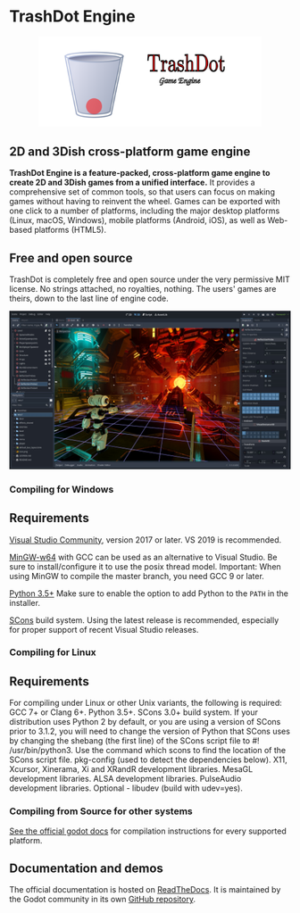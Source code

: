 # TrashDot Engine

<p align="center">
  <a href="https://github.com/Pol1sher/TrashDot">
    <img src="logo_outlined.svg" width="400">
  </a>
</p>

## 2D and 3Dish cross-platform game engine

**TrashDot Engine is a feature-packed, cross-platform
game engine to create 2D and 3Dish games from a unified interface.** It provides a
comprehensive set of common tools, so that users can focus on making games
without having to reinvent the wheel. Games can be exported with one click to a
number of platforms, including the major desktop platforms (Linux, macOS,
Windows), mobile platforms (Android, iOS), as well as Web-based platforms
(HTML5).

## Free and open source
TrashDot is completely free and open source under the very permissive MIT license.
No strings attached, no royalties, nothing. The users' games are theirs, down
to the last line of engine code.

![Screenshot of a 3D scene in the Godot Engine editor](https://raw.githubusercontent.com/godotengine/godot-design/master/screenshots/editor_tps_demo_1920x1080.jpg)

### Compiling for Windows

## Requirements

[Visual Studio Community](https://www.visualstudio.com/vs/community/), version 2017 or later. VS 2019 is recommended.

[MinGW-w64](http://mingw-w64.org/) with GCC can be used as an alternative to Visual Studio. Be sure to install/configure it to use the posix thread model. Important: When using MinGW to compile the master branch, you need GCC 9 or later.

[Python 3.5+](https://www.python.org/downloads/windows/) Make sure to enable the option to add Python to the ``PATH`` in the installer.

[SCons](https://www.scons.org/) build system. Using the latest release is recommended, especially for proper support of recent Visual Studio releases.

### Compiling for Linux

## Requirements
For compiling under Linux or other Unix variants, the following is required:
GCC 7+ or Clang 6+.
Python 3.5+.
SCons 3.0+ build system. If your distribution uses Python 2 by default, or you are using a version of SCons prior to 3.1.2, you will need to change the version of Python that SCons uses by changing the shebang (the first line) of the SCons script file to #! /usr/bin/python3. Use the command which scons to find the location of the SCons script file.
pkg-config (used to detect the dependencies below).
X11, Xcursor, Xinerama, Xi and XRandR development libraries.
MesaGL development libraries.
ALSA development libraries.
PulseAudio development libraries.
Optional - libudev (build with udev=yes).

### Compiling from Source for other systems

[See the official godot docs](https://docs.godotengine.org/en/latest/development/compiling/)
for compilation instructions for every supported platform.

## Documentation and demos

The official documentation is hosted on [ReadTheDocs](https://docs.godotengine.org).
It is maintained by the Godot community in its own [GitHub repository](https://github.com/godotengine/godot-docs).
